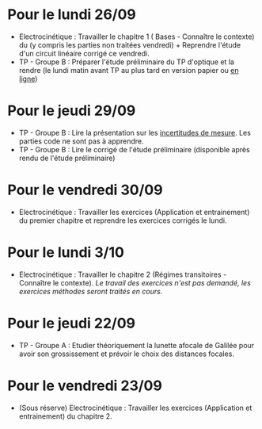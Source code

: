 # Pour le lundi 26/09
* Electrocinétique : Travailler le chapitre 1 ( Bases - Connaître le contexte) du  (y compris les parties non traitées vendredi) + Reprendre l'étude d'un circuit linéaire corrigé ce vendredi.
* TP - Groupe B : Préparer l'étude préliminaire du TP d'optique et la rendre (le lundi matin avant TP au plus tard en version papier ou [en ligne](https://stanislas.edunao.com/mod/assign/view.php?id=15212))

# Pour le jeudi 29/09
* TP - Groupe B : Lire la présentation sur les [incertitudes de mesure](https://stanislas.edunao.com/mod/url/view.php?id=12756). Les parties code ne sont pas à apprendre.
* TP - Groupe B : Lire le corrigé de l'étude préliminaire (disponible après rendu de l'étude préliminaire)

# Pour le vendredi 30/09
* Electrocinétique : Travailler les exercices (Application et entrainement) du premier chapitre et reprendre les exercices corrigés le lundi.

# Pour le lundi 3/10
* Electrocinétique : Travailler le chapitre 2 (Régimes transitoires - Connaître le contexte). _Le travail des exercices n'est pas demandé, les exercices méthodes seront traités en cours._

# Pour le jeudi 22/09
* TP - Groupe A : Etudier théoriquement la lunette afocale de Galilée pour avoir son grossissement et prévoir le choix des distances focales.

# Pour le vendredi 23/09
* (Sous réserve) Electrocinétique : Travailler les exercices (Application et entrainement) du chapitre 2.
